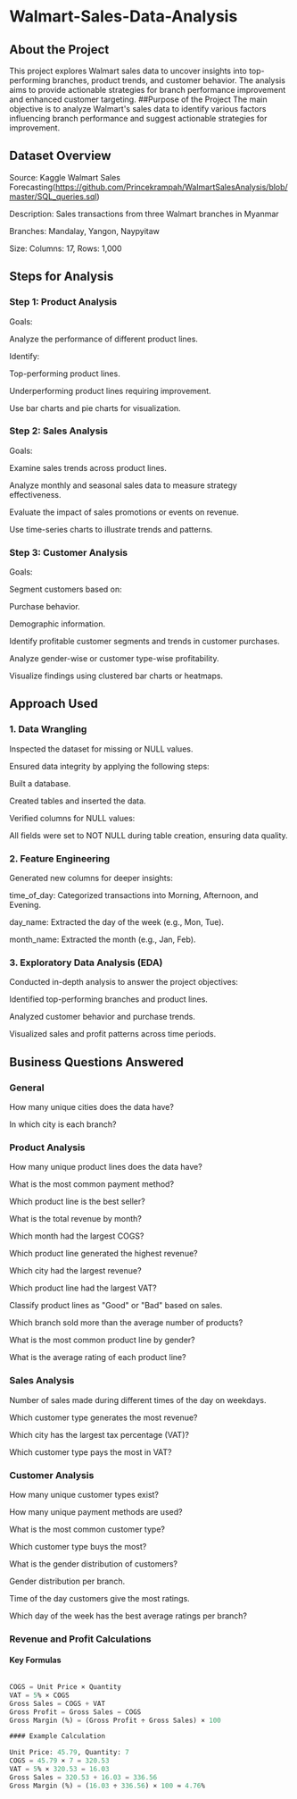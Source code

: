 # Walmart-Sales-Data-Analysis

## About the Project
This project explores Walmart sales data to uncover insights into top-performing branches, product trends, and customer behavior. The analysis aims to provide actionable strategies for branch performance improvement and enhanced customer targeting.
##Purpose of the Project
The main objective is to analyze Walmart's sales data to identify various factors influencing branch performance and suggest actionable strategies for improvement.
## Dataset Overview

Source: Kaggle Walmart Sales Forecasting(https://github.com/Princekrampah/WalmartSalesAnalysis/blob/master/SQL_queries.sql)

Description: Sales transactions from three Walmart branches in Myanmar

Branches: Mandalay, Yangon, Naypyitaw

Size: Columns: 17, Rows: 1,000

## Steps for Analysis

### Step 1: Product Analysis

Goals:

Analyze the performance of different product lines.

Identify:

Top-performing product lines.

Underperforming product lines requiring improvement.

Use bar charts and pie charts for visualization.

### Step 2: Sales Analysis

Goals:

Examine sales trends across product lines.

Analyze monthly and seasonal sales data to measure strategy effectiveness.

Evaluate the impact of sales promotions or events on revenue.

Use time-series charts to illustrate trends and patterns.

### Step 3: Customer Analysis

Goals:

Segment customers based on:

Purchase behavior.

Demographic information.

Identify profitable customer segments and trends in customer purchases.

Analyze gender-wise or customer type-wise profitability.

Visualize findings using clustered bar charts or heatmaps.

## Approach Used

### 1. Data Wrangling

Inspected the dataset for missing or NULL values.

Ensured data integrity by applying the following steps:

Built a database.

Created tables and inserted the data.

Verified columns for NULL values:

All fields were set to NOT NULL during table creation, ensuring data quality.


### 2. Feature Engineering

Generated new columns for deeper insights:

time_of_day: Categorized transactions into Morning, Afternoon, and Evening.

day_name: Extracted the day of the week (e.g., Mon, Tue).

month_name: Extracted the month (e.g., Jan, Feb).

### 3. Exploratory Data Analysis (EDA)

Conducted in-depth analysis to answer the project objectives:

Identified top-performing branches and product lines.

Analyzed customer behavior and purchase trends.

Visualized sales and profit patterns across time periods.

## Business Questions Answered

### General

How many unique cities does the data have?

In which city is each branch?

### Product Analysis

How many unique product lines does the data have?

What is the most common payment method?

Which product line is the best seller?

What is the total revenue by month?

Which month had the largest COGS?

Which product line generated the highest revenue?

Which city had the largest revenue?

Which product line had the largest VAT?

Classify product lines as "Good" or "Bad" based on sales.

Which branch sold more than the average number of products?

What is the most common product line by gender?

What is the average rating of each product line?

### Sales Analysis

Number of sales made during different times of the day on weekdays.

Which customer type generates the most revenue?

Which city has the largest tax percentage (VAT)?

Which customer type pays the most in VAT?

### Customer Analysis

How many unique customer types exist?

How many unique payment methods are used?

What is the most common customer type?

Which customer type buys the most?

What is the gender distribution of customers?

Gender distribution per branch.

Time of the day customers give the most ratings.

Which day of the week has the best average ratings per branch?


### Revenue and Profit Calculations

#### Key Formulas

``` sql

COGS = Unit Price × Quantity
VAT = 5% × COGS
Gross Sales = COGS + VAT
Gross Profit = Gross Sales − COGS
Gross Margin (%) = (Gross Profit ÷ Gross Sales) × 100

#### Example Calculation

Unit Price: 45.79, Quantity: 7
COGS = 45.79 × 7 = 320.53
VAT = 5% × 320.53 = 16.03
Gross Sales = 320.53 + 16.03 = 336.56
Gross Margin (%) = (16.03 ÷ 336.56) × 100 ≈ 4.76%

```


